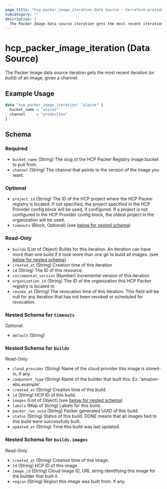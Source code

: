 ```yaml
---
page_title: "hcp_packer_image_iteration Data Source - terraform-provider-hcp"
subcategory: ""
description: |-
  The Packer Image data source iteration gets the most recent iteration (or build) of an image, given a channel.
---
```


# hcp_packer_image_iteration (Data Source)

The Packer Image data source iteration gets the most recent iteration (or build) of an image, given a channel.

## Example Usage

```terraform
data "hcp_packer_image_iteration" "alpine" {
  bucket_name = "alpine"
  channel     = "production"
}
```

## Schema

### Required

- `bucket_name` (String) The slug of the HCP Packer Registry image bucket to pull from.
- `channel` (String) The channel that points to the version of the image you want.

### Optional

- `project_id` (String) The ID of the HCP project where the HCP Packer registry is located. If not specified, the project specified in the HCP Provider config block will be used, if configured. If a project is not configured in the HCP Provider config block, the oldest project in the organization will be used.
- `timeouts` (Block, Optional) (see [below for nested schema](#nestedblock--timeouts))

### Read-Only

- `builds` (List of Object) Builds for this iteration. An iteration can have more than one build if it took more than one go to build all images. (see [below for nested schema](#nestedatt--builds))
- `created_at` (String) Creation time of this iteration
- `id` (String) The ID of this resource.
- `incremental_version` (Number) Incremental version of this iteration
- `organization_id` (String) The ID of the organization this HCP Packer registry is located in.
- `revoke_at` (String) The revocation time of this iteration. This field will be null for any iteration that has not been revoked or scheduled for revocation.

<a id="nestedblock--timeouts"></a>
### Nested Schema for `timeouts`

Optional:

- `default` (String)


<a id="nestedatt--builds"></a>
### Nested Schema for `builds`

Read-Only:

- `cloud_provider` (String) Name of the cloud provider this image is stored-in, if any.
- `component_type` (String) Name of the builder that built this. Ex: 'amazon-ebs.example'.
- `created_at` (String) Creation time of this build.
- `id` (String) HCP ID of this build.
- `images` (List of Object) (see [below for nested schema](#nestedobjatt--builds--images))
- `labels` (Map of String) Labels for this build.
- `packer_run_uuid` (String) Packer generated UUID of this build.
- `status` (String) Status of this build. DONE means that all images tied to this build were successfully built.
- `updated_at` (String) Time this build was last updated.

<a id="nestedobjatt--builds--images"></a>
### Nested Schema for `builds.images`

Read-Only:

- `created_at` (String) Creation time of this image.
- `id` (String) HCP ID of this image.
- `image_id` (String) Cloud Image ID, URL string identifying this image for the builder that built it.
- `region` (String) Region this image was built from. If any.
